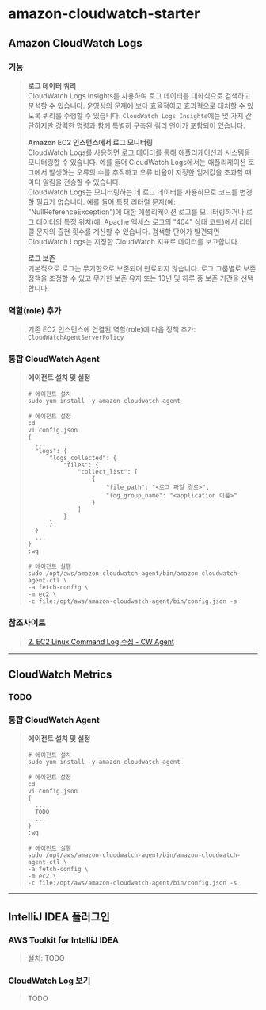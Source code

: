 # amazon-cloudwatch-starter

## Amazon CloudWatch Logs
### 기능
> **로그 데이터 쿼리**   
> CloudWatch Logs Insights를 사용하여 로그 데이터를 대화식으로 검색하고 분석할 수 있습니다. 
> 운영상의 문제에 보다 효율적이고 효과적으로 대처할 수 있도록 쿼리를 수행할 수 있습니다. 
> `CloudWatch Logs Insights`에는 몇 가지 간단하지만 강력한 명령과 함께 특별히 구축된 쿼리 언어가 포함되어 있습니다.  
> 
> **Amazon EC2 인스턴스에서 로그 모니터링**   
> CloudWatch Logs를 사용하면 로그 데이터를 통해 애플리케이션과 시스템을 모니터링할 수 있습니다. 
> 예를 들어 CloudWatch Logs에서는 애플리케이션 로그에서 발생하는 오류의 수를 추적하고 오류 비율이 지정한 임계값을 초과할 때마다 알림을 전송할 수 있습니다.  
> CloudWatch Logs는 모니터링하는 데 로그 데이터를 사용하므로 코드를 변경할 필요가 없습니다. 
> 예를 들어 특정 리터럴 문자(예: "NullReferenceException")에 대한 애플리케이션 로그를 모니터링하거나 
> 로그 데이터의 특정 위치(예: Apache 액세스 로그의 "404" 상태 코드)에서 리터럴 문자의 출현 횟수를 계산할 수 있습니다. 
> 검색할 단어가 발견되면 CloudWatch Logs는 지정한 CloudWatch 지표로 데이터를 보고합니다.
> 
> **로그 보존**   
> 기본적으로 로그는 무기한으로 보존되며 만료되지 않습니다. 로그 그룹별로 보존 정책을 조정할 수 있고 무기한 보존 유지 또는 10년 및 하루 중 보존 기간을 선택합니다.

### 역할(role) 추가
> 기존 EC2 인스턴스에 연결된 역할(role)에 다음 정책 추가: `CloudWatchAgentServerPolicy`

### 통합 CloudWatch Agent 
> **에이전트 설치 및 설정**    
> ```shell
> # 에이전트 설치  
> sudo yum install -y amazon-cloudwatch-agent
> 
> # 에이전트 설정
> cd 
> vi config.json
> {
>   ...
> 	"logs": {
> 		"logs_collected": {
> 			"files": {
> 				"collect_list": [
> 					{
> 						"file_path": "<로그 파일 경로>",
> 						"log_group_name": "<application 이름>"
> 					}
> 				]
> 			}
> 		}
> 	}
>   ...
> }
> :wq
> 
> # 에이전트 실행
> sudo /opt/aws/amazon-cloudwatch-agent/bin/amazon-cloudwatch-agent-ctl \
> -a fetch-config \
> -m ec2 \
> -c file:/opt/aws/amazon-cloudwatch-agent/bin/config.json -s
> ```

### 참조사이트
> [2. EC2 Linux Command Log 수집 - CW Agent](https://aws-diary.tistory.com/74)  

---

## CloudWatch Metrics
### TODO
> 

### 통합 CloudWatch Agent
> **에이전트 설치 및 설정**  
> ```shell
> # 에이전트 설치  
> sudo yum install -y amazon-cloudwatch-agent
> 
> # 에이전트 설정
> cd 
> vi config.json
> {
>   ...
>   TODO
>   ...
> }
> :wq
> 
> # 에이전트 실행
> sudo /opt/aws/amazon-cloudwatch-agent/bin/amazon-cloudwatch-agent-ctl \
> -a fetch-config \
> -m ec2 \
> -c file:/opt/aws/amazon-cloudwatch-agent/bin/config.json -s
> ```

---

## IntelliJ IDEA 플러그인
### AWS Toolkit for IntelliJ IDEA
> 설치: TODO

### CloudWatch Log 보기
> TODO
